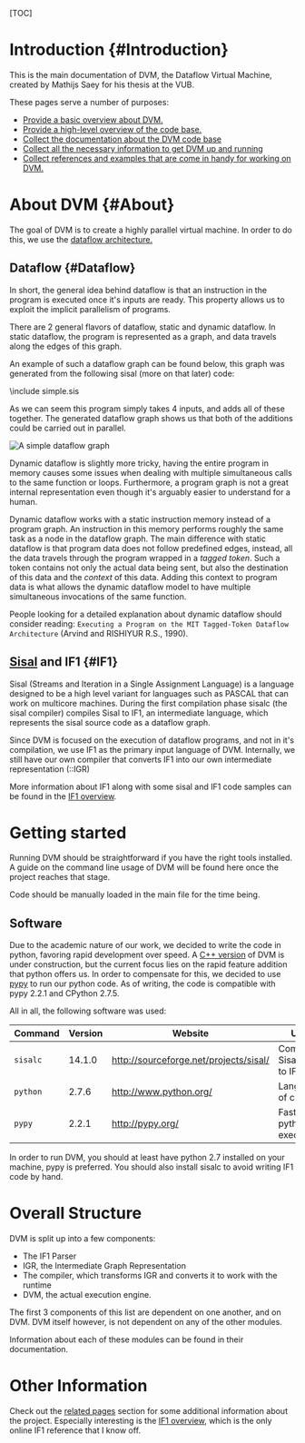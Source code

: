 <!-- Written by Mathijs Saey at the VUB, all rights reserved -->

[TOC]

# Introduction {#Introduction}

This is the main documentation of DVM, the Dataflow Virtual Machine, created by Mathijs Saey for his thesis at the VUB.

These pages serve a number of purposes:
* [Provide a basic overview about DVM.](#About)
* [Provide a high-level overview of the code base.](#Structure)
* [Collect the documentation about the DVM code base](annotated.html)
* [Collect all the necessary information to get DVM up and running](#Starting)
* [Collect references and examples that are come in handy for working on DVM.](pages.html)

# About DVM {#About}

The goal of DVM is to create a highly parallel virtual machine. In order to do this, we use the [dataflow architecture.](http://en.wikipedia.org/wiki/Dataflow_architecture) 

## Dataflow {#Dataflow}

In short, the general idea behind dataflow is that an instruction in the program is executed once it's inputs are ready. This property allows us to exploit the implicit parallelism of programs.

There are 2 general flavors of dataflow, static and dynamic dataflow. In static dataflow, the program is represented as a graph, and data travels along the edges of this graph. 

An example of such a dataflow graph can be found below, this graph was generated from the following sisal (more on that later) code:

\include simple.sis


As we can seem this program simply takes 4 inputs, and adds all of these together. The generated dataflow graph shows us that both of the additions could be carried out in parallel.

![A simple dataflow graph](../examples/simple.dot.png)

Dynamic dataflow is slightly more tricky, having the entire program in memory causes some issues when dealing with multiple simultaneous calls to the same function or loops. Furthermore, a program graph is not a great internal representation even though it's arguably easier to understand for a human.

Dynamic dataflow works with a static instruction memory instead of a program graph. An instruction in this memory performs roughly the same task as a node in the dataflow graph. The main difference with static dataflow is that program data does not follow predefined edges, instead, all the data travels through the program wrapped in a *tagged token*. Such a token contains not only the actual data being sent, but also the destination of this data and the *context* of this data. Adding this context to program data is what allows the dynamic dataflow model to have multiple simultaneous invocations of the same function.

People looking for a detailed explanation about dynamic dataflow should consider reading: `Executing a Program on the MIT Tagged-Token Dataflow Architecture` (Arvind and RISHIYUR R.S., 1990).

## [Sisal](http://en.wikipedia.org/wiki/SISAL) and IF1 {#IF1}

Sisal (Streams and Iteration in a Single Assignment Language) is a language designed to be a high level variant for languages such as PASCAL that can work on multicore machines. During the first compilation phase sisalc (the sisal compiler) compiles Sisal to IF1, an intermediate language, which represents the sisal source code as a dataflow graph. 

Since DVM is focused on the execution of dataflow programs, and not in it's compilation, we use IF1 as the primary input language of DVM. Internally, we still have our own compiler that converts IF1 into our own intermediate representation (::IGR)

More information about IF1 along with some sisal and IF1 code samples can be found in the [IF1 overview](md_doc__i_f1.html). 


# Getting started

Running DVM should be straightforward if you have the right tools installed. A guide on the command line usage of DVM will be found here once the project reaches that stage.

Code should be manually loaded in the main file for the time being.

## Software 

Due to the academic nature of our work, we decided to write the code in python, favoring rapid development over speed. A [C++ version](https://github.com/mathsaey/DVM/tree/DVM%2B%2B) of DVM is under construction, but the current focus lies on the rapid feature addition that python offers us. 
In order to compensate for this, we decided to use [pypy](http://pypy.org/) to run our python code. As of writing, the code is compatible with pypy 2.2.1 and CPython 2.7.5.

All in all, the following software was used:

Command  | Version | Website | Use
---------|---------|---------|----
`sisalc` | 14.1.0  | http://sourceforge.net/projects/sisal/ | Compile Sisal files to IF1
`python` | 2.7.6   | http://www.python.org/                 | Language of choice
`pypy`   | 2.2.1   | http://pypy.org/                       | Faster python execution 

In order to run DVM, you should at least have python 2.7 installed on your machine, pypy is preferred. You should also install sisalc to avoid writing IF1 code by hand.

# Overall Structure

DVM is split up into a few components:

* The IF1 Parser
* IGR, the Intermediate Graph Representation
* The compiler, which transforms IGR and converts it to work with the runtime
* DVM, the actual execution engine.

The first 3 components of this list are dependent on one another, and on DVM. DVM itself however, is not dependent on any of the other modules.

Information about each of these modules can be found in their documentation.

# Other Information

Check out the [related pages](pages.html) section for some additional information about the project. Especially interesting is the [IF1 overview](md_doc__i_f1.html), which is the only online IF1 reference that I know off.